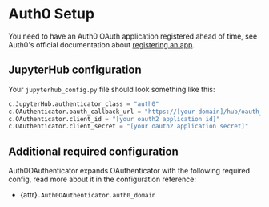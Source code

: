 # Auth0 Setup

You need to have an Auth0 OAuth application registered ahead of time, see
Auth0's official documentation about [registering an app].

[registering an app]: https://auth0.com/docs/get-started/auth0-overview/create-applications/regular-web-apps

## JupyterHub configuration

Your `jupyterhub_config.py` file should look something like this:

```python
c.JupyterHub.authenticator_class = "auth0"
c.OAuthenticator.oauth_callback_url = "https://[your-domain]/hub/oauth_callback"
c.OAuthenticator.client_id = "[your oauth2 application id]"
c.OAuthenticator.client_secret = "[your oauth2 application secret]"
```

## Additional required configuration

Auth0OAuthenticator expands OAuthenticator with the following required config,
read more about it in the configuration reference:

- {attr}`.Auth0OAuthenticator.auth0_domain`
